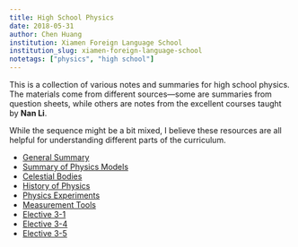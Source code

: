```yaml
---
title: High School Physics
date: 2018-05-31
author: Chen Huang
institution: Xiamen Foreign Language School
institution_slug: xiamen-foreign-language-school
notetags: ["physics", "high school"]
---
```


This is a collection of various notes and summaries for high school physics. The materials come from different sources—some are summaries from question sheets, while others are notes from the excellent courses taught by **Nan Li**.

While the sequence might be a bit mixed, I believe these resources are all helpful for understanding different parts of the curriculum.

- [General Summary](/notes/high-school-physics/pdf/summary.pdf)
- [Summary of Physics Models](/notes/high-school-physics/pdf/summary-of-models.pdf)
- [Celestial Bodies](/notes/high-school-physics/pdf/celestial-bodies.pdf)
- [History of Physics](/notes/high-school-physics/pdf/physics-history.pdf)
- [Physics Experiments](/notes/high-school-physics/pdf/experiments.pdf)
- [Measurement Tools](/notes/high-school-physics/pdf/measurement-tools.pdf)
- [Elective 3-1](/notes/high-school-physics/pdf/elective-3-1.pdf)
- [Elective 3-4](/notes/high-school-physics/pdf/elective-3-4.pdf)
- [Elective 3-5](/notes/high-school-physics/pdf/elective-3-5.pdf)
